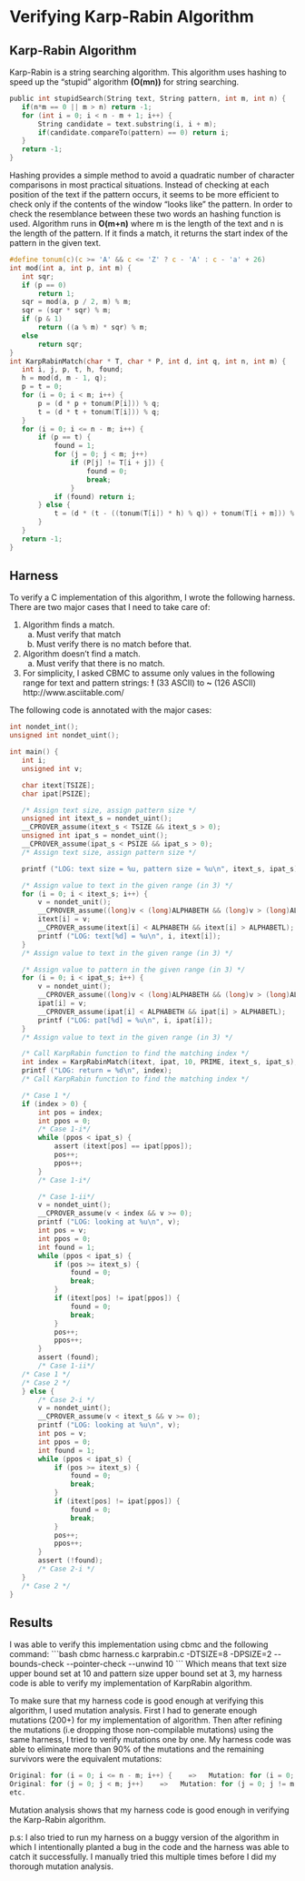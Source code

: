 <h1>Verifying Karp-Rabin Algorithm</h1>

<h2>Karp-Rabin Algorithm</h2>
Karp-Rabin is a string searching algorithm. This algorithm uses hashing to speed up the “stupid” algorithm <strong>(O(mn))</strong> for string searching.

```C
public int stupidSearch(String text, String pattern, int m, int n) {
   if(n*m == 0 || m > n) return -1;
   for (int i = 0; i < n - m + 1; i++) {
       String candidate = text.substring(i, i + m);
       if(candidate.compareTo(pattern) == 0) return i;
   }
   return -1;
}
```

Hashing provides a simple method to avoid a quadratic number of character comparisons in most practical situations. Instead of checking at each position of the text if the pattern occurs, it seems to be more efficient to check only if the contents of the window “looks like” the pattern. In order to check the resemblance between these two words an hashing function is used.
Algorithm runs in <strong>O(m+n)</strong> where m is the length of the text and n is the length of the pattern. If it finds a match, it returns the start index of the pattern in the given text.

```C
#define tonum(c)(c >= 'A' && c <= 'Z' ? c - 'A' : c - 'a' + 26)
int mod(int a, int p, int m) {
   int sqr;
   if (p == 0)
       return 1;
   sqr = mod(a, p / 2, m) % m;
   sqr = (sqr * sqr) % m;
   if (p & 1)
       return ((a % m) * sqr) % m;
   else
       return sqr;
}
int KarpRabinMatch(char * T, char * P, int d, int q, int n, int m) {
   int i, j, p, t, h, found;
   h = mod(d, m - 1, q);
   p = t = 0;
   for (i = 0; i < m; i++) {
       p = (d * p + tonum(P[i])) % q;
       t = (d * t + tonum(T[i])) % q;
   }
   for (i = 0; i <= n - m; i++) {
       if (p == t) {
           found = 1;
           for (j = 0; j < m; j++)
               if (P[j] != T[i + j]) {
                   found = 0;
                   break;
               }
           if (found) return i;
       } else {
           t = (d * (t - ((tonum(T[i]) * h) % q)) + tonum(T[i + m])) % q;
       }
   }
   return -1;
}
```



<h2>Harness</h2>
To verify a C implementation of this algorithm, I wrote the following harness. There are two major cases that I need to take care of:
<ol>
<li>
Algorithm finds a match.
<ol type="a">
<li>Must verify that match</li>
<li>Must verify there is no match before that.</li>
</ol>
</li>
<li>
Algorithm doesn’t find a match.
<ol type="a">
<li>Must verify that there is no match.</li>
</ol>
</li>
<li>For simplicity, I asked CBMC to assume only values in the following range for text and pattern strings: <strong>!</strong> (33 ASCII) to <strong>~</strong> (126 ASCII) http://www.asciitable.com/ </li>
</ol>

The following code is annotated with the major cases:
```C
int nondet_int();
unsigned int nondet_uint();

int main() {
   int i;
   unsigned int v;

   char itext[TSIZE];
   char ipat[PSIZE];

   /* Assign text size, assign pattern size */
   unsigned int itext_s = nondet_uint();
   __CPROVER_assume(itext_s < TSIZE && itext_s > 0);
   unsigned int ipat_s = nondet_uint();
   __CPROVER_assume(ipat_s < PSIZE && ipat_s > 0);
   /* Assign text size, assign pattern size */

   printf ("LOG: text size = %u, pattern size = %u\n", itext_s, ipat_s);

   /* Assign value to text in the given range (in 3) */
   for (i = 0; i < itext_s; i++) {
       v = nondet_unit();
       __CPROVER_assume((long)v < (long)ALPHABETH && (long)v > (long)ALPHABETL);
       itext[i] = v;
       __CPROVER_assume(itext[i] < ALPHABETH && itext[i] > ALPHABETL);
       printf ("LOG: text[%d] = %u\n", i, itext[i]);
   }
   /* Assign value to text in the given range (in 3) */

   /* Assign value to pattern in the given range (in 3) */
   for (i = 0; i < ipat_s; i++) {
       v = nondet_uint();
       __CPROVER_assume((long)v < (long)ALPHABETH && (long)v > (long)ALPHABETL);
       ipat[i] = v;
       __CPROVER_assume(ipat[i] < ALPHABETH && ipat[i] > ALPHABETL);
       printf ("LOG: pat[%d] = %u\n", i, ipat[i]);
   }
   /* Assign value to text in the given range (in 3) */

   /* Call KarpRabin function to find the matching index */
   int index = KarpRabinMatch(itext, ipat, 10, PRIME, itext_s, ipat_s);
   printf ("LOG: return = %d\n", index);
   /* Call KarpRabin function to find the matching index */

   /* Case 1 */
   if (index > 0) {
       int pos = index;
       int ppos = 0;
       /* Case 1-i*/
       while (ppos < ipat_s) {
           assert (itext[pos] == ipat[ppos]);
           pos++;
           ppos++;
       }
       /* Case 1-i*/

       /* Case 1-ii*/
       v = nondet_uint();
       __CPROVER_assume(v < index && v >= 0);
       printf ("LOG: looking at %u\n", v);
       int pos = v;
       int ppos = 0;
       int found = 1;
       while (ppos < ipat_s) {
           if (pos >= itext_s) {
               found = 0;
               break;
           }
           if (itext[pos] != ipat[ppos]) {
               found = 0;
               break;
           }
           pos++;
           ppos++;
       }
       assert (found);
       /* Case 1-ii*/
   /* Case 1 */
   /* Case 2 */
   } else {
       /* Case 2-i */
       v = nondet_uint();
       __CPROVER_assume(v < itext_s && v >= 0);
       printf ("LOG: looking at %u\n", v);
       int pos = v;
       int ppos = 0;
       int found = 1;
       while (ppos < ipat_s) {
           if (pos >= itext_s) {
               found = 0;
               break;
           }
           if (itext[pos] != ipat[ppos]) {
               found = 0;
               break;
           }
           pos++;
           ppos++;
       }
       assert (!found);
       /* Case 2-i */
   }
   /* Case 2 */
}
```

<h2>Results</h2>
I was able to verify this implementation using cbmc and the following command:
```bash
cbmc harness.c karprabin.c -DTSIZE=8 -DPSIZE=2 --bounds-check --pointer-check --unwind 10
```
Which means that text size upper bound set at 10 and pattern size upper bound set at 3, my harness code is able to verify my implementation of KarpRabin algorithm.

To make sure that my harness code is good enough at verifying this algorithm, I used mutation analysis. First I had to generate enough mutations (200+) for my implementation of algorithm. Then after refining the mutations (i.e dropping those non-compilable mutations) using the same harness, I tried to verify mutations one by one. My harness code was able to eliminate more than 90% of the mutations and the remaining survivors were the equivalent mutations:
```C
Original: for (i = 0; i <= n - m; i++) {    =>   Mutation: for (i = 0; i != n - m; i++) {
Original: for (j = 0; j < m; j++)    =>   Mutation: for (j = 0; j != m; j++)
etc.
```

Mutation analysis shows that my harness code is good enough in verifying the Karp-Rabin algorithm.

p.s: I also tried to run my harness on a buggy version of the algorithm in which I intentionally planted a bug in the code and the harness was able to catch it successfully. I manually tried this multiple times before I did my thorough mutation analysis.
